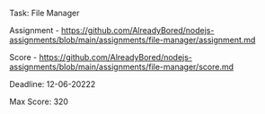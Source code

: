 Task: File Manager

Assignment - https://github.com/AlreadyBored/nodejs-assignments/blob/main/assignments/file-manager/assignment.md

Score - https://github.com/AlreadyBored/nodejs-assignments/blob/main/assignments/file-manager/score.md

Deadline: 12-06-20222

Max Score: 320